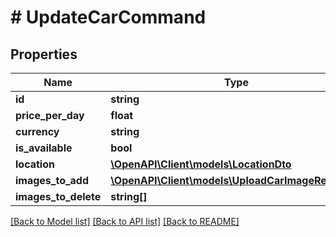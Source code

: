 # # UpdateCarCommand

## Properties

Name | Type | Description | Notes
------------ | ------------- | ------------- | -------------
**id** | **string** |  | [optional]
**price_per_day** | **float** |  | [optional]
**currency** | **string** |  | [optional]
**is_available** | **bool** |  | [optional]
**location** | [**\OpenAPI\Client\models\LocationDto**](LocationDto.md) |  | [optional]
**images_to_add** | [**\OpenAPI\Client\models\UploadCarImageRequest[]**](UploadCarImageRequest.md) |  | [optional]
**images_to_delete** | **string[]** |  | [optional]

[[Back to Model list]](../../README.md#models) [[Back to API list]](../../README.md#endpoints) [[Back to README]](../../README.md)
